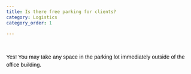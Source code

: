 ```yaml
---
title: Is there free parking for clients?
category: Logistics
category_order: 1

---
```


<p>&nbsp;</p>
<p dir="ltr" style="line-height: 1.38; margin-top: 0pt; margin-bottom: 0pt;"><span style="font-size: 11pt; font-family: Arial; color: #000000; background-color: transparent; font-weight: 400; font-style: normal; font-variant: normal; text-decoration: none; vertical-align: baseline; white-space: pre-wrap;">Yes! You may take any space in the parking lot immediately outside of the office building.</span></p>

